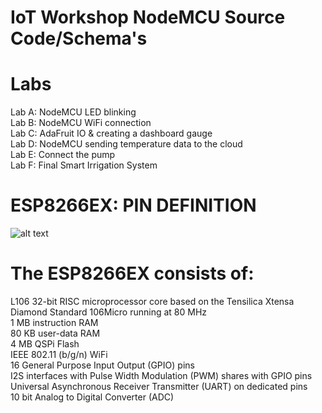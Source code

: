 # IoT Workshop NodeMCU Source Code/Schema's 

# Labs <br>
Lab A: NodeMCU LED blinking <br>
Lab B: NodeMCU WiFi connection <br>
Lab C: AdaFruit IO & creating a dashboard gauge <br>
Lab D: NodeMCU sending temperature data to the cloud <br>
Lab E: Connect the pump <br>
Lab F: Final Smart Irrigation System <br> 

# ESP8266EX: PIN DEFINITION 

![alt text](https://raw.githubusercontent.com/spacehuhn/nodemcu-devkit-v1.0/master/Documents/NODEMCU_DEVKIT_V1.0_PINMAP.png)

# The ESP8266EX consists of:
L106 32-bit RISC microprocessor core based on the Tensilica Xtensa Diamond Standard 106Micro running at 80 MHz <br>
1 MB instruction RAM <br>
80 KB user-data RAM <br>
4 MB QSPi Flash <br>
IEEE 802.11 (b/g/n) WiFi <br>
16 General Purpose Input Output (GPIO) pins <br>
I2S interfaces with Pulse Width Modulation (PWM) shares with GPIO pins <br>
Universal Asynchronous Receiver Transmitter (UART) on dedicated pins <br>
10 bit Analog to Digital Converter (ADC) <br>
